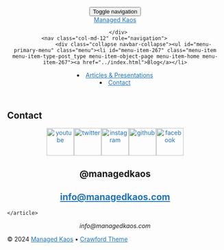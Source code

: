<!DOCTYPE html>
<html lang="en-US">
<head>
	<meta charset="UTF-8" /> 
	<meta name="viewport" content="width=device-width, initial-scale=1">
	<title>Contact | Managed Kaos</title>              
    <link rel="profile" href="http://gmpg.org/xfn/11" />        
    <link rel="pingback" href="https://managedkaos.com/xmlrpc.php" /> 
    <link rel='dns-prefetch' href='https://fonts.googleapis.com/' />
<link rel='dns-prefetch' href='https://s.w.org/' />
<link rel="alternate" type="application/rss+xml" title="Managed Kaos &raquo; Feed" href="../feed/index.html" />
<link rel="alternate" type="application/rss+xml" title="Managed Kaos &raquo; Comments Feed" href="../comments/feed/index.html" />
		<script type="text/javascript">
			window._wpemojiSettings = {"baseUrl":"https:\/\/s.w.org\/images\/core\/emoji\/11\/72x72\/","ext":".png","svgUrl":"https:\/\/s.w.org\/images\/core\/emoji\/11\/svg\/","svgExt":".svg","source":{"concatemoji":"https:\/\/managedkaos.com\/wp-includes\/js\/wp-emoji-release.min.js?ver=4.9.26"}};
			!function(e,a,t){var n,r,o,i=a.createElement("canvas"),p=i.getContext&&i.getContext("2d");function s(e,t){var a=String.fromCharCode;p.clearRect(0,0,i.width,i.height),p.fillText(a.apply(this,e),0,0);e=i.toDataURL();return p.clearRect(0,0,i.width,i.height),p.fillText(a.apply(this,t),0,0),e===i.toDataURL()}function c(e){var t=a.createElement("script");t.src=e,t.defer=t.type="text/javascript",a.getElementsByTagName("head")[0].appendChild(t)}for(o=Array("flag","emoji"),t.supports={everything:!0,everythingExceptFlag:!0},r=0;r<o.length;r++)t.supports[o[r]]=function(e){if(!p||!p.fillText)return!1;switch(p.textBaseline="top",p.font="600 32px Arial",e){case"flag":return s([55356,56826,55356,56819],[55356,56826,8203,55356,56819])?!1:!s([55356,57332,56128,56423,56128,56418,56128,56421,56128,56430,56128,56423,56128,56447],[55356,57332,8203,56128,56423,8203,56128,56418,8203,56128,56421,8203,56128,56430,8203,56128,56423,8203,56128,56447]);case"emoji":return!s([55358,56760,9792,65039],[55358,56760,8203,9792,65039])}return!1}(o[r]),t.supports.everything=t.supports.everything&&t.supports[o[r]],"flag"!==o[r]&&(t.supports.everythingExceptFlag=t.supports.everythingExceptFlag&&t.supports[o[r]]);t.supports.everythingExceptFlag=t.supports.everythingExceptFlag&&!t.supports.flag,t.DOMReady=!1,t.readyCallback=function(){t.DOMReady=!0},t.supports.everything||(n=function(){t.readyCallback()},a.addEventListener?(a.addEventListener("DOMContentLoaded",n,!1),e.addEventListener("load",n,!1)):(e.attachEvent("onload",n),a.attachEvent("onreadystatechange",function(){"complete"===a.readyState&&t.readyCallback()})),(n=t.source||{}).concatemoji?c(n.concatemoji):n.wpemoji&&n.twemoji&&(c(n.twemoji),c(n.wpemoji)))}(window,document,window._wpemojiSettings);
		</script>
		<style type="text/css">
img.wp-smiley,
img.emoji {
	display: inline !important;
	border: none !important;
	box-shadow: none !important;
	height: 1em !important;
	width: 1em !important;
	margin: 0 .07em !important;
	vertical-align: -0.1em !important;
	background: none !important;
	padding: 0 !important;
}
</style>
<link rel='stylesheet' id='crawford_oswald-css'  href='https://fonts.googleapis.com/css?family=Oswald%3A400&amp;ver=4.9.26' type='text/css' media='all' />
<link rel='stylesheet' id='crawford_domine-css'  href='https://fonts.googleapis.com/css?family=Domine%3A400%2C700&amp;ver=4.9.26' type='text/css' media='all' />
<link rel='stylesheet' id='crawford_bootstrap_css-css'  href='../wp-content/themes/crawford/assets/css/bootstrap.min.css%3Fver=4.9.26.css' type='text/css' media='all' />
<link rel='stylesheet' id='crawford_style-css'  href='../wp-content/themes/crawford/style.css%3Fver=4.9.26.css' type='text/css' media='all' />
<script type='text/javascript' src='../wp-includes/js/jquery/jquery.js%3Fver=1.12.4'></script>
<script type='text/javascript' src='../wp-includes/js/jquery/jquery-migrate.min.js%3Fver=1.4.1'></script>
<link rel='https://api.w.org/' href='../wp-json/index.html' />
<link rel="EditURI" type="application/rsd+xml" title="RSD" href="../xmlrpc.php%3Frsd" />
<link rel="wlwmanifest" type="application/wlwmanifest+xml" href="https://managedkaos.com/wp-includes/wlwmanifest.xml" /> 
<meta name="generator" content="WordPress 4.9.26" />
<link rel="canonical" href="../index.html%3Fp=292.html" />
<link rel='shortlink' href='../index.html%3Fp=292.html' />
<link rel="alternate" type="application/json+oembed" href="../wp-json/oembed/1.0/embed%3Furl=https:%252F%252Fmanagedkaos.com%252Fcontact%252F" />
<link rel="alternate" type="text/xml+oembed" href="../wp-json/oembed/1.0/embed%3Furl=https:%252F%252Fmanagedkaos.com%252Fcontact%252F&amp;format=xml" />
<!--[if lt IE 9]><script src="https://managedkaos.com/wp-content/themes/crawford/assets/js/html5shiv.js"></script><![endif]-->     <style type="text/css">
        a, a:hover, a:focus, header nav .menu-item-has-children:hover a, header nav .menu-item-has-children:hover .sub-menu li a:hover {color:#1e73be;}    
        article blockquote {border-color:#1e73be;}    
     </style>
    <link rel="icon" href="../wp-content/uploads/2017/01/cropped-ManagedKaos-32x32.png" sizes="32x32" />
<link rel="icon" href="../wp-content/uploads/2017/01/cropped-ManagedKaos-192x192.png" sizes="192x192" />
<link rel="apple-touch-icon-precomposed" href="../wp-content/uploads/2017/01/cropped-ManagedKaos-180x180.png" />
<meta name="msapplication-TileImage" content="https://managedkaos.com/wp-content/uploads/2017/01/cropped-ManagedKaos-270x270.png" />
</head>
<body class="page-template-default page page-id-292">
<header role="banner">
	<div class="container">
		<button type="button" class="navbar-toggle" data-toggle="collapse" data-target=".navbar-collapse">
			<span class="sr-only">Toggle navigation</span>
			<span class="icon-bar"></span>
			<span class="icon-bar"></span>
			<span class="icon-bar"></span>
		</button>
		<div class="row">			
			<div id="logo-tagline" class="col-md-12">				
							        <a id="site-name" href="../index.html">Managed Kaos</a>
			    			   
			    	
			</div>		
			<nav class="col-md-12" role="navigation">				
				<div class="collapse navbar-collapse"><ul id="menu-primary-menu" class="menu"><li id="menu-item-267" class="menu-item menu-item-type-post_type menu-item-object-page menu-item-home menu-item-267"><a href="../index.html">Blog</a></li>
<li id="menu-item-272" class="menu-item menu-item-type-post_type menu-item-object-page menu-item-272"><a href="../index.html%3Fp=270.html">Articles &#038; Presentations</a></li>
<li id="menu-item-314" class="menu-item menu-item-type-post_type menu-item-object-page current-menu-item page_item page-item-292 current_page_item menu-item-314"><a href="../index.html%3Fp=292.html">Contact</a></li>
</ul></div>
			</nav>
		</div>
	</div>
</header><div class="container">
	<div class="row" role="main">		
			
<div class="col-md-8 col-md-offset-2">			
	<article id="post-292" class="post-292 page type-page status-publish hentry">
		<h1 id="post-title">Contact</h1>						
		<p style="text-align: center;"><a href="https://www.youtube.com/channel/UCRL5htWnof7BHgrSLqahgjw" target="_blank"><img src="../wp-content/uploads/2017/01/youtube-64.png" alt="youtube" width="64" height="64" /></a><a href="https://twitter.com/ManagedKaos" target="_blank"><img src="../wp-content/uploads/2017/01/twitter-64.png" alt="twitter" width="64" height="64" /></a><a href="https://www.instagram.com/managedkaos/" target="_blank"><img src="../wp-content/uploads/2017/01/instagram-64.png" alt="instagram" width="64" height="64" /></a><a href="https://github.com/managedkaos" target="_blank"><img src="../wp-content/uploads/2017/01/github-logo-64.png" alt="github" width="64" height="64" /></a><a href="https://www.facebook.com/managedkaos" target="_blank"><img class="aligncenter" src="../wp-content/uploads/2017/01/facebook-64.png" alt="facebook" width="64" height="64" /></a></p>
<h1 style="text-align: center;">@managedkaos</h1>
<h2 style="text-align: center;"><a href="mailto:info@managedkaos.com">info@managedkaos.com</a></h2>
				
	</article>	
		
	
</div>			
	</div>
</div>
<footer>
		<div id="footer-sidebar" class="container">
		<div class="row">
			<div class="col col-md-4 left">
							</div>
			<div class="col col-md-4 middle">
				<aside id="text-5" class="widget widget_text">			<div class="textwidget"><center><em>info@managedkaos.com</em></center></div>
		</aside>			</div>
			<div class="col col-md-4 right">
							</div>
		</div>	
	</div>
	<div id="footer-meta" class="container">
		<div class="row">
			<p>&copy; 2024 <a href="../index.html" title="Managed Kaos">Managed Kaos</a> &bull; <a href="http://www.wpmultiverse.com/themes/crawford/" title="Crawford WordPress Theme" target="_blank">Crawford Theme</a></p>
			<nav></nav>
		</div>
	</div>
</footer>
<script type='text/javascript' src='../wp-content/themes/crawford/assets/js/bootstrap.min.js%3Fver=3.1.1'></script>
<script type='text/javascript' src='../wp-content/themes/crawford/assets/js/crawford.js%3Fver=1.0'></script>
<script type='text/javascript' src='../wp-includes/js/wp-embed.min.js%3Fver=4.9.26'></script>
   
</body>
</html>				
<!--Generated by Endurance Page Cache-->